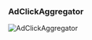 ### AdClickAggregator

![AdClickAggregator](https://github.com/codewonkamentor/SystemDesign/blob/main/AdClickAggregator/AdClickAggregator.png)